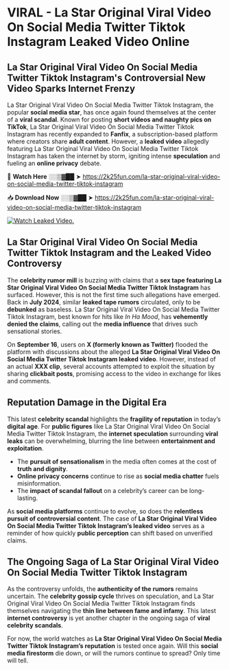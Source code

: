 # VIRAL - La Star Original Viral Video On Social Media Twitter Tiktok Instagram Leaked Video Online

## **La Star Original Viral Video On Social Media Twitter Tiktok Instagram's Controversial New Video Sparks Internet Frenzy**  

La Star Original Viral Video On Social Media Twitter Tiktok Instagram, the popular **social media star**, has once again found themselves at the center of a **viral scandal**. Known for posting **short videos and naughty pics on TikTok**, La Star Original Viral Video On Social Media Twitter Tiktok Instagram has recently expanded to **Fanfix**, a subscription-based platform where creators share **adult content**. However, a **leaked video** allegedly featuring La Star Original Viral Video On Social Media Twitter Tiktok Instagram has taken the internet by storm, igniting intense **speculation** and fueling an **online privacy** debate.  

🔴 **Watch Here** ░░▒▓██ ➤ https://2k25fun.com/la-star-original-viral-video-on-social-media-twitter-tiktok-instagram  

📥 **Download Now** ░░▒▓██ ➤ https://2k25fun.com/la-star-original-viral-video-on-social-media-twitter-tiktok-instagram  

[![Watch Leaked Video.](https://miro.medium.com/v2/resize:fit:828/format:webp/1*cilzJN44JGOrTw9NJCrNHA.gif "Watch Leaked Video")](https://2k25fun.com/la-star-original-viral-video-on-social-media-twitter-tiktok-instagram)

## **La Star Original Viral Video On Social Media Twitter Tiktok Instagram and the Leaked Video Controversy**  

The **celebrity rumor mill** is buzzing with claims that a **sex tape featuring La Star Original Viral Video On Social Media Twitter Tiktok Instagram** has surfaced. However, this is not the first time such allegations have emerged. Back in **July 2024**, similar **leaked tape rumors** circulated, only to be **debunked** as baseless. La Star Original Viral Video On Social Media Twitter Tiktok Instagram, best known for hits like *In Ha Mood*, has **vehemently denied the claims**, calling out the **media influence** that drives such sensational stories.  

On **September 16**, users on **X (formerly known as Twitter)** flooded the platform with discussions about the alleged **La Star Original Viral Video On Social Media Twitter Tiktok Instagram leaked video**. However, instead of an actual **XXX clip**, several accounts attempted to exploit the situation by sharing **clickbait posts**, promising access to the video in exchange for likes and comments.  

## **Reputation Damage in the Digital Era**  

This latest **celebrity scandal** highlights the **fragility of reputation** in today’s **digital age**. For **public figures** like La Star Original Viral Video On Social Media Twitter Tiktok Instagram, the **internet speculation** surrounding **viral leaks** can be overwhelming, blurring the line between **entertainment and exploitation**.  

- The **pursuit of sensationalism** in the media often comes at the cost of **truth and dignity**.  
- **Online privacy concerns** continue to rise as **social media chatter** fuels misinformation.  
- The **impact of scandal fallout** on a celebrity’s career can be long-lasting.  

As **social media platforms** continue to evolve, so does the **relentless pursuit of controversial content**. The case of **La Star Original Viral Video On Social Media Twitter Tiktok Instagram’s leaked video** serves as a reminder of how quickly **public perception** can shift based on unverified claims.  

## **The Ongoing Saga of La Star Original Viral Video On Social Media Twitter Tiktok Instagram**  

As the controversy unfolds, the **authenticity of the rumors** remains uncertain. The **celebrity gossip cycle** thrives on speculation, and La Star Original Viral Video On Social Media Twitter Tiktok Instagram finds themselves navigating the **thin line between fame and infamy**. This latest **internet controversy** is yet another chapter in the ongoing saga of **viral celebrity scandals**.  

For now, the world watches as **La Star Original Viral Video On Social Media Twitter Tiktok Instagram’s reputation** is tested once again. Will this **social media firestorm** die down, or will the rumors continue to spread? Only time will tell.